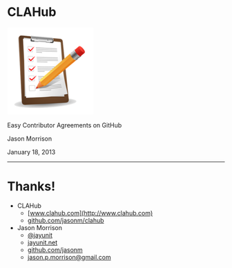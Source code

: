 # CLAHub

![](../images/clipboard2.png)

Easy Contributor Agreements on GitHub

Jason Morrison

January 18, 2013

---

# Thanks!

* CLAHub
    * [www.clahub.com](http://www.clahub.com)
    * [github.com/jasonm/clahub](http://github.com/jasonm/clahub)
* Jason Morrison
    * [@jayunit](http://twitter.com/jayunit)
    * [jayunit.net](http://jayunit.net)
    * [github.com/jasonm](http://github.com/jasonm)
    * [jason.p.morrison@gmail.com](mailto:jason.p.morrison@gmail.com)
